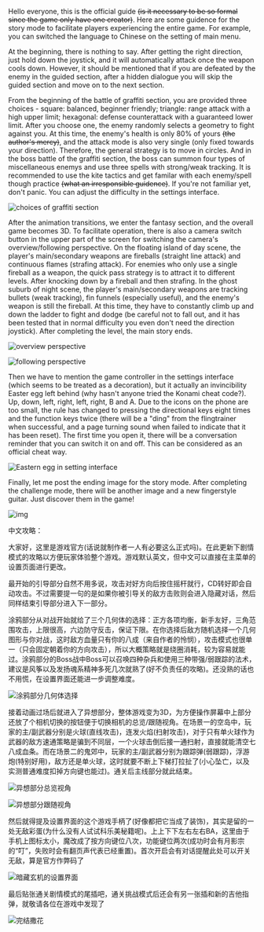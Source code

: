 Hello everyone, this is the official guide ~~(is it necessary to be so formal since the game only have one creator)~~. Here are some guidence for the story mode to facilitate players experiencing the entire game. For example, you can switched the language to Chinese on the setting of main menu.

At the beginning, there is nothing to say. After getting the right direction, just hold down the joystick, and it will automatically attack once the weapon cools down. However, it should be mentioned that if you are defeated by the enemy in the guided section, after a hidden dialogue you will skip the guided section and move on to the next section.

From the beginning of the battle of graffiti section, you are provided three choices - square: balanced, beginner friendly; triangle: range attack with a high upper limit; hexagonal: defense counterattack with a guaranteed lower limit. After you choose one, the enemy randomly selects a geometry to fight against you. At this time, the enemy's health is only 80% of yours ~~(the author's mercy)~~, and the attack mode is also very single (only fixed towards your direction). Therefore, the general strategy is to move in circles. And in the boss battle of the graffiti section, the boss can summon four types of miscellaneous enemys and use three spells with strong/weak tracking. It is recommended to use the kite tactics and get familar with each enemy/spell though practice ~~(what an irresponsible guidence)~~. If you're not familiar yet, don't panic. You can adjust the difficulty in the settings interface.

![choices of graffiti section](https://img.itch.zone/aW1nLzE3MzE1Mzg0LnBuZw==/original/IAMk5Y.png)

After the animation transitions, we enter the fantasy section, and the overall game becomes 3D. To facilitate operation, there is also a camera switch button in the upper part of the screen for switching the camera's overview/following perspective. On the floating island of day scene, the player's main/secondary weapons are fireballs (straight line attack) and continuous flames (strafing attack). For enemies who only use a single fireball as a weapon, the quick pass strategy is to attract it to different levels. After knocking down by a fireball and then strafing. In the ghost suburb of night scene, the player's main/secondary weapons are tracking bullets (weak tracking), fin funnels (especially useful), and the enemy's weapon is still the fireball. At this time, they have to constantly climb up and down the ladder to fight and dodge (be careful not to fall out, and it has been tested that in normal difficulty you even don't need the direction joystick). After completing the level, the main story ends.

![overview perspective](https://img.itch.zone/aW1nLzE3MzE1NDkzLnBuZw==/original/TPRzOD.png)

![following perspective](https://img.itch.zone/aW1nLzE3MzE1NTc0LnBuZw==/original/WcLPlK.png)

Then we have to mention the game controller in the settings interface (which seems to be treated as a decoration), but it actually an invincibility Easter egg left behind (why hasn't anyone tried the Konami cheat code?). Up, down, left, right, left, right, B and A. Due to the icons on the phone are too small, the rule has changed to pressing the directional keys eight times and the function keys twice (there will be a "ding" from the flingtrainer when successful, and a page turning sound when failed to indicate that it has been reset). The first time you open it, there will be a conversation reminder that you can switch it on and off. This can be considered as an official cheat way.

![Eastern egg in setting interface](https://img.itch.zone/aW1nLzE3MzE1ODg4LnBuZw==/original/N8X3hI.png)

Finally, let me post the ending image for the story mode. After completing the challenge mode, there will be another image and a new fingerstyle guitar. Just discover them in the game!

![img](https://img.itch.zone/aW1nLzE3MzE1NzIxLnBuZw==/original/LZcDSf.png)







中文攻略：

​    大家好，这里是游戏官方(话说就制作者一人有必要这么正式吗)。在此更新下剧情模式的攻略以方便玩家体验整个游戏。游戏默认英文，但中文可以直接在主菜单的设置页面进行更改。

​    最开始的引导部分自然不用多说，攻击对好方向后按住摇杆就行，CD转好即会自动攻击。不过需要提一句的是如果你被引导关的敌方击败则会进入隐藏对话，然后同样结束引导部分进入下一部分。    

​    涂鸦部分从对战开始就给了三个几何体的选择：正方各项均衡，新手友好，三角范围攻击，上限很高，六边防守反击，保证下限。在你选择后敌方随机选择一个几何图形与你对战，这时敌方血量只有你的八成（来自作者的怜悯），攻击模式也很单一（只会固定朝着你的方向攻击），所以大概策略就是绕圈消耗，较为容易就能过。涂鸦部分的Boss战中Boss可以召唤四种杂兵和使用三种带强/弱跟踪的法术，建议是风筝以及发扬魂系精神多死几次就熟了(好不负责任的攻略)。还没熟的话也不用慌，在设置界面还能进一步调整难度。

![涂鸦部分几何体选择](https://img.itch.zone/aW1nLzE3MzE2MzkzLnBuZw==/original/rg8f7q.png)

​    接着动画过场后就进入了异想部分，整体游戏变为3D，为方便操作屏幕中上部分还放了个相机切换的按钮便于切换相机的总览/跟随视角。在场景一的空岛中，玩家的主/副武器分别是火球(直线攻击)，连发火焰(扫射攻击)，对于只有单火球作为武器的敌方速通策略是骗到不同层，一个火球击倒后接一通扫射，直接就能清空七八成血条。而在场景二的鬼郊中，玩家的主/副武器分别为跟踪弹(弱跟踪)，浮游炮(特别好用)，敌方还是单火球，这时就要不断上下梯打拉扯了(小心坠亡，以及实测普通难度扣掉方向键也能过)。通关后主线部分就此结束。

![异想部分总览视角](https://img.itch.zone/aW1nLzE3MzE2MzQzLnBuZw==/original/C87HIB.png)

![异想部分跟随视角](https://img.itch.zone/aW1nLzE3MzE2MzQ5LnBuZw==/original/XtSR25.png)

​    然后就得提及设置界面的这个游戏手柄了(好像都把它当成了装饰)，其实是留的一处无敌彩蛋(为什么没有人试试科乐美秘籍呢)。上上下下左右左右BA，这里由于手机上图标太小，魔改成了按方向键位八次，功能键位两次(成功时会有月影宗的“叮”，失败时会有翻页声代表已经重置)。首次开启会有对话提醒此处可以开关无敌，算是官方作弊码了

![暗藏玄机的设置界面](https://img.itch.zone/aW1nLzE3MzE2MzI5LnBuZw==/original/hu8vP0.png)

​    最后贴张通关剧情模式的尾插吧，通关挑战模式后还会有另一张插和新的吉他指弹，就敬请各位在游戏中发现了

![完结撒花](https://img.itch.zone/aW1nLzE3MzE2MzE4LnBuZw==/original/DA%2BxUf.png)